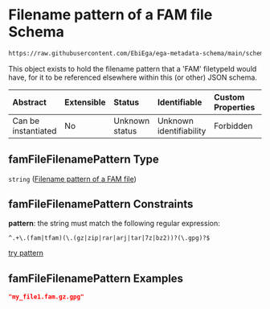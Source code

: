 # Filename pattern of a FAM file Schema

```txt
https://raw.githubusercontent.com/EbiEga/ega-metadata-schema/main/schemas/EGA.common-definitions.json#/definitions/famFileFilenamePattern
```

This object exists to hold the filename pattern that a 'FAM' filetypeId would have, for it to be referenced elsewhere within this (or other) JSON schema.

| Abstract            | Extensible | Status         | Identifiable            | Custom Properties | Additional Properties | Access Restrictions | Defined In                                                                                           |
| :------------------ | :--------- | :------------- | :---------------------- | :---------------- | :-------------------- | :------------------ | :--------------------------------------------------------------------------------------------------- |
| Can be instantiated | No         | Unknown status | Unknown identifiability | Forbidden         | Allowed               | none                | [EGA.common-definitions.json\*](../../../schemas/EGA.common-definitions.json "open original schema") |

## famFileFilenamePattern Type

`string` ([Filename pattern of a FAM file](ega-4-definitions-filename-pattern-of-a-fam-file.md))

## famFileFilenamePattern Constraints

**pattern**: the string must match the following regular expression:&#x20;

```regexp
^.+\.(fam|tfam)(\.(gz|zip|rar|arj|tar|7z|bz2))?(\.gpg)?$
```

[try pattern](https://regexr.com/?expression=%5E.%2B%5C.\(fam%7Ctfam\)\(%5C.\(gz%7Czip%7Crar%7Carj%7Ctar%7C7z%7Cbz2\)\)%3F\(%5C.gpg\)%3F%24 "try regular expression with regexr.com")

## famFileFilenamePattern Examples

```json
"my_file1.fam.gz.gpg"
```
